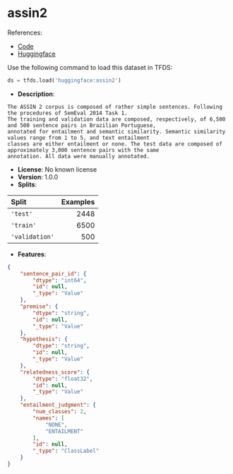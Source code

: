# assin2

References:

*   [Code](https://huggingface.co/datasets/assin2/tree/main)
*   [Huggingface](https://huggingface.co/datasets/assin2)



Use the following command to load this dataset in TFDS:

```python
ds = tfds.load('huggingface:assin2')
```

*   **Description**:

```
The ASSIN 2 corpus is composed of rather simple sentences. Following the procedures of SemEval 2014 Task 1.
The training and validation data are composed, respectively, of 6,500 and 500 sentence pairs in Brazilian Portuguese,
annotated for entailment and semantic similarity. Semantic similarity values range from 1 to 5, and text entailment
classes are either entailment or none. The test data are composed of approximately 3,000 sentence pairs with the same
annotation. All data were manually annotated.
```

*   **License**: No known license
*   **Version**: 1.0.0
*   **Splits**:

Split  | Examples
:----- | -------:
`'test'` | 2448
`'train'` | 6500
`'validation'` | 500

*   **Features**:

```json
{
    "sentence_pair_id": {
        "dtype": "int64",
        "id": null,
        "_type": "Value"
    },
    "premise": {
        "dtype": "string",
        "id": null,
        "_type": "Value"
    },
    "hypothesis": {
        "dtype": "string",
        "id": null,
        "_type": "Value"
    },
    "relatedness_score": {
        "dtype": "float32",
        "id": null,
        "_type": "Value"
    },
    "entailment_judgment": {
        "num_classes": 2,
        "names": [
            "NONE",
            "ENTAILMENT"
        ],
        "id": null,
        "_type": "ClassLabel"
    }
}
```



